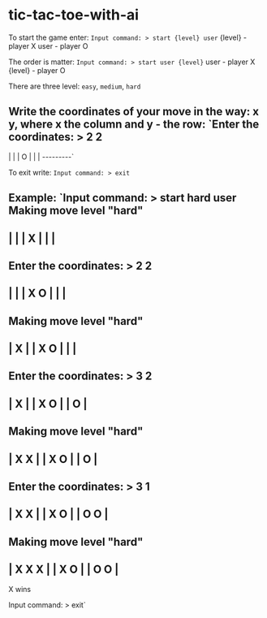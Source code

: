# tic-tac-toe-with-ai

To start the game enter: 
`Input command: > start {level} user`
{level} - player X
user - player O

The order is matter:
`Input command: > start user {level}`
user - player X
{level} - player O

There are three level: `easy`, `medium`, `hard`

Write the coordinates of your move in the way: x y, where x the column and y - the row:
`Enter the coordinates: > 2 2
---------
|       |
|   O   |
|       |
---------`

To exit write:
`Input command: > exit`

Example:
`Input command: > start hard user
Making move level "hard"
---------
|       |
| X     |
|       |
---------
Enter the coordinates: > 2 2
---------
|       |
| X O   |
|       |
---------
Making move level "hard"
---------
|   X   |
| X O   |
|       |
---------
Enter the coordinates: > 3 2
---------
|   X   |
| X O   |
|   O   |
---------
Making move level "hard"
---------
| X X   |
| X O   |
|   O   |
---------
Enter the coordinates: > 3 1
---------
| X X   |
| X O   |
| O O   |
---------
Making move level "hard"
---------
| X X X |
| X O   |
| O O   |
---------
X wins

Input command: > exit`
